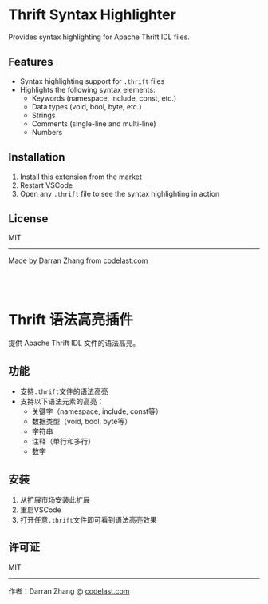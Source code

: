 # Thrift Syntax Highlighter

Provides syntax highlighting for Apache Thrift IDL files.

## Features

- Syntax highlighting support for `.thrift` files
- Highlights the following syntax elements:
  - Keywords (namespace, include, const, etc.)
  - Data types (void, bool, byte, etc.)
  - Strings
  - Comments (single-line and multi-line)
  - Numbers

## Installation

1. Install this extension from the market
2. Restart VSCode
3. Open any `.thrift` file to see the syntax highlighting in action

## License

MIT

---
Made by Darran Zhang from [codelast.com](https://codelast.com)

<br><br>

# Thrift 语法高亮插件

提供 Apache Thrift IDL 文件的语法高亮。

## 功能

- 支持`.thrift`文件的语法高亮
- 支持以下语法元素的高亮：
  - 关键字（namespace, include, const等）
  - 数据类型（void, bool, byte等）
  - 字符串
  - 注释（单行和多行）
  - 数字

## 安装

1. 从扩展市场安装此扩展
2. 重启VSCode
3. 打开任意`.thrift`文件即可看到语法高亮效果

## 许可证

MIT

---
作者：Darran Zhang @ [codelast.com](https://codelast.com) 

